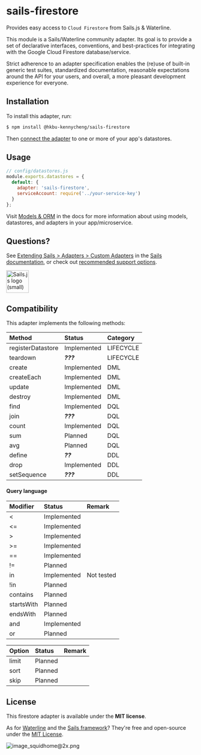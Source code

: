 # sails-firestore

Provides easy access to `Cloud Firestore` from Sails.js & Waterline.

This module is a Sails/Waterline community adapter.  Its goal is to provide a set of declarative interfaces, conventions, and best-practices for integrating with the Google Cloud Firestore database/service.

Strict adherence to an adapter specification enables the (re)use of built-in generic test suites, standardized documentation, reasonable expectations around the API for your users, and overall, a more pleasant development experience for everyone.


## Installation

To install this adapter, run:

```sh
$ npm install @hkbu-kennycheng/sails-firestore
```

Then [connect the adapter](https://sailsjs.com/documentation/reference/configuration/sails-config-datastores) to one or more of your app's datastores.

## Usage


```js
// config/datastores.js
module.exports.datastores = {
  default: {
    adapter: 'sails-firestore',
    serviceAccount: require('../your-service-key')
  }
};

```

Visit [Models & ORM](https://sailsjs.com/docs/concepts/models-and-orm) in the docs for more information about using models, datastores, and adapters in your app/microservice.

## Questions?

See [Extending Sails > Adapters > Custom Adapters](https://sailsjs.com/documentation/concepts/extending-sails/adapters/custom-adapters) in the [Sails documentation](https://sailsjs.com/documentation), or check out [recommended support options](https://sailsjs.com/support).

<a href="https://sailsjs.com" target="_blank" title="Node.js framework for building realtime APIs."><img src="https://github-camo.global.ssl.fastly.net/9e49073459ed4e0e2687b80eaf515d87b0da4a6b/687474703a2f2f62616c64657264617368792e6769746875622e696f2f7361696c732f696d616765732f6c6f676f2e706e67" width=60 alt="Sails.js logo (small)"/></a>


## Compatibility

This adapter implements the following methods:

| Method               | Status      | Category      |
|:---------------------|:------------|:--------------|
| registerDatastore    | Implemented | LIFECYCLE     |
| teardown             | _**???**_   | LIFECYCLE     |
| create               | Implemented | DML           |
| createEach           | Implemented | DML           |
| update               | Implemented | DML           |
| destroy              | Implemented | DML           |
| find                 | Implemented | DQL           |
| join                 | _**???**_   | DQL           |
| count                | Implemented | DQL           |
| sum                  | Planned     | DQL           |
| avg                  | Planned     | DQL           |
| define               | _**??**_    | DDL           |
| drop                 | Implemented | DDL           |
| setSequence          | _**???**_   | DDL           |

#### Query language

| Modifier  | Status      | Remark      |
|:----------|:------------|:------------|
| <         | Implemented |             |
| <=        | Implemented |             |
| >         | Implemented |             |
| >=        | Implemented |             |
| ==        | Implemented |             |
| !=        | Planned     |             |
| in        | Implemented | Not tested  |
| !in       | Planned     |             |
| contains  | Planned     |             |
| startsWith| Planned     |             |
| endsWith  | Planned     |             |
| and       | Implemented |             |
| or        | Planned     |             |

| Option    | Status      | Remark      |
|:----------|:------------|:------------|
| limit     | Planned     |             |
| sort      | Planned     |             |
| skip      | Planned     |             |


## License

This firestore adapter is available under the **MIT license**.

As for [Waterline](http://waterlinejs.org) and the [Sails framework](https://sailsjs.com)?  They're free and open-source under the [MIT License](https://sailsjs.com/license).


![image_squidhome@2x.png](http://i.imgur.com/RIvu9.png)
